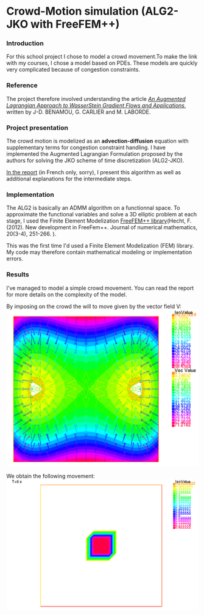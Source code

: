 # Crowd-Motion simulation (ALG2-JKO with FreeFEM++)

### Introduction

For this school project I chose to model a crowd movement.To make the link with my courses, I chose a model based on PDEs. These models are quickly very complicated because of congestion constraints.

### Reference

The project therefore involved understanding the article [*An Augmented Lagrangian Approach to WasserStein Gradient Flows and Applications*](https://www.esaim-proc.org/articles/proc/pdf/2016/02/proc165401.pdf), written by J-D. BENAMOU, G. CARLIER and M. LABORDE.

### Project presentation

The crowd motion is modelized as an **advection-diffusion** equation with supplementary terms for congestion constraint handling.
I have implemented the Augmented Lagrangian Formulation proposed by the authors for solving the JKO scheme of time discretization (ALG2-JKO).

[In the report](Crowd_Motion_Projet_Jean-POUSSET.pdf) (in French only, sorry), I present this algorithm as well as additional explanations for the intermediate steps.

### Implementation

The ALG2 is basically an ADMM algorithm on a functionnal space. To approximate the functional variables and solve a 3D elliptic problem at each stage, I used the Finite Element Modelization [FreeFEM++ library](https://doc.freefem.org/introduction/index.html)(Hecht, F. (2012). New development in FreeFem++. Journal of numerical mathematics, 20(3-4), 251-266.
).

This was the first time I'd used a Finite Element Modelization (FEM) library. My code may therefore contain mathematical modeling or implementation errors.


### Results

I've managed to model a simple crowd movement. You can read the report for more details on the complexity of the model.

By imposing on the crowd the will to move given by the vector field V:
![Crowd-pleasing displacement](Figures/V.png)

We obtain the following movement:
![Result : basic crowd motion](basic_crowd_motion.gif)

